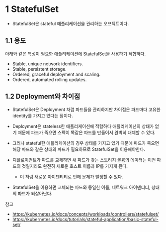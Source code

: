 # 1 StatefulSet

- StatefulSet은 stateful 애플리케이션을 관리하는 오브젝트이다.



## 1.1 용도

아래와 같은 특성이 필요한 애플리케이션에 StatefulSet을 사용하기 적합하다.

- Stable, unique network identifiers.
- Stable, persistent storage.
- Ordered, graceful deployment and scaling.
- Ordered, automated rolling updates.



## 1.2 Deployment와 차이점 

- StatefulSet은 Deployment 처럼 파드들을 관리하지만 차이점은 파드마다 고유한 identity를 가지고 있다는 점이다.
- Deployment은 stateless한 애플리케이션에 적합하다 애플리케이션의 상태가 없기 때문에 파드가 죽으면 스펙이 똑같은 파드를 만들어서 완벽히 대체할 수 있다.
- 그러나 stateful한 애플리케이션의 경우 상태를 가지고 있기 때문에 파드가 죽으면 해당 파드와 같은 상태의 파드가 필요하므로 StatefulSet을 이용해야한다.
- 디플로이먼트가 파드를 교체하면 새 파드가 갖는 스토리지 볼륨의 데이터는 이전 파드의 것일지라도 완전히 새로운 호스트 이름과 IP를 가지게 된다.
  - 이 처럼 새로운 아이덴티티로 인해 문제가 발생할 수 있다.

- StatefulSet을 이용하면 교체되는 파드와 동일한 이름, 네트워크 아이덴티티, 상태의 파드가 되살아난다.



참고

- https://kubernetes.io/docs/concepts/workloads/controllers/statefulset/
- https://kubernetes.io/docs/tutorials/stateful-application/basic-stateful-set/